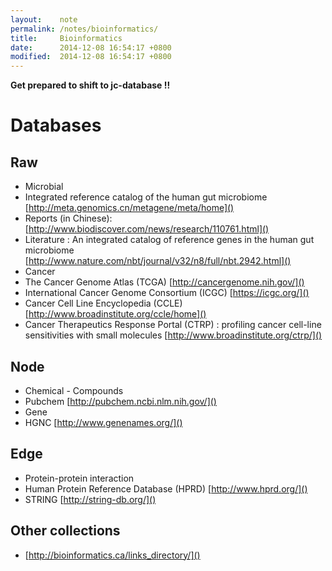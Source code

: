 ```yaml
---
layout:    note
permalink: /notes/bioinformatics/
title:     Bioinformatics
date:      2014-12-08 16:54:17 +0800
modified:  2014-12-08 16:54:17 +0800
---
```


**Get prepared to shift to jc-database !!**

# Databases

## Raw

- Microbial
- Integrated reference catalog of the human gut microbiome [http://meta.genomics.cn/metagene/meta/home]()
- Reports (in Chinese): [http://www.biodiscover.com/news/research/110761.html]()
- Literature : An integrated catalog of reference genes in the human gut microbiome [http://www.nature.com/nbt/journal/v32/n8/full/nbt.2942.html]()
- Cancer
- The Cancer Genome Atlas (TCGA) [http://cancergenome.nih.gov/]()
- International Cancer Genome Consortium (ICGC) [https://icgc.org/]()
- Cancer Cell Line Encyclopedia (CCLE) [http://www.broadinstitute.org/ccle/home]()
- Cancer Therapeutics Response Portal (CTRP) : profiling cancer cell-line sensitivities with small molecules [http://www.broadinstitute.org/ctrp/]()

## Node

- Chemical - Compounds
- Pubchem [http://pubchem.ncbi.nlm.nih.gov/]()
- Gene
- HGNC [http://www.genenames.org/]()

## Edge

- Protein-protein interaction
- Human Protein Reference Database (HPRD) [http://www.hprd.org/]()
- STRING [http://string-db.org/]()

## Other collections

-  [http://bioinformatics.ca/links_directory/]()
